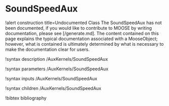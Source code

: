 <!-- MOOSE Documentation Stub: Remove this when content is added. -->

# SoundSpeedAux

!alert construction title=Undocumented Class
The SoundSpeedAux has not been documented, if you would like to contribute to MOOSE by
writing documentation, please see [/generate.md]. The content contained on this page explains
the typical documentation associated with a MooseObject; however, what is contained is ultimately
determined by what is necessary to make the documentation clear for users.

!syntax description /AuxKernels/SoundSpeedAux

!syntax parameters /AuxKernels/SoundSpeedAux

!syntax inputs /AuxKernels/SoundSpeedAux

!syntax children /AuxKernels/SoundSpeedAux

!bibtex bibliography

